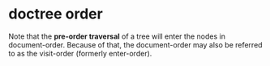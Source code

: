 
# doctree order

Note that the **pre-order traversal** of a tree will enter the nodes in
document-order. Because of that, the document-order may also be referred
to as the visit-order (formerly enter-order).
